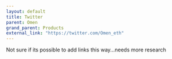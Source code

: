 ```yaml
---
layout: default
title: Twitter
parent: Omen
grand_parent: Products
external_link: "https://twitter.com/Omen_eth"
---
```


Not sure if its possible to add links this way...needs more research